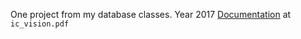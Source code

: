One project from my database classes. Year 2017
[Documentation](./ic_vision.pdf) at `ic_vision.pdf`

